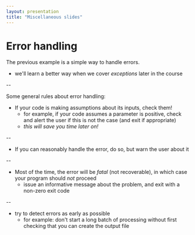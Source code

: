 ```yaml
---
layout: presentation
title: "Miscellaneous slides"
---
```


# Error handling

The previous example is a simple way to handle errors.
- we'll learn a better way when we cover *exceptions* later in the course

--

Some general rules about error handling:

- If your code is making assumptions about its inputs, check them!
  - for example, if your code assumes a parameter is positive, check and alert the user if this is not the case (and exit if appropriate)
  - *this will save you time later on!*

--

- If you can reasonably handle the error, do so, but warn the user about it

--

- Most of the time, the error will be *fatal* (not recoverable), in which case your program should *not* proceed
  - issue an informative message about the problem, and exit with a non-zero exit code

--

- try to detect errors as early as possible 
  - for example: don't start a long batch of processing without first checking that you can create the output file

